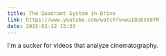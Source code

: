 ```yaml
---
title: The Quadrant System in Drive
link: https://www.youtube.com/watch?v=wsI8UES59TM
date: 2015-02-12 15:33
---
```


I'm a sucker for videos that analyze cinematography.
